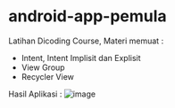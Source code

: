 # android-app-pemula
Latihan Dicoding Course, Materi memuat :
- Intent, Intent Implisit dan Explisit
- View Group
- Recycler View
 
 Hasil Aplikasi :
 ![image](https://github.com/hudaputrasantosa/android-app-pemula/app/src/main/res/drawable/home.jpg)
